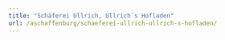 ```yaml
---
title: "Schäferei Ullrich, Ullrich´s Hofladen"
url: /aschaffenburg/schaeferei-ullrich-ullrich-s-hofladen/
---
```


